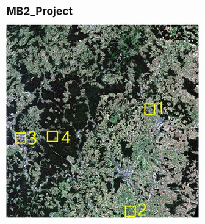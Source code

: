 # MB2_Project
![overview image](https://raw.githubusercontent.com/corneliazy/MB2_Project/main/OverviewSmallSitesNummeriert.png)

